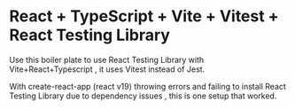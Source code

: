 # React + TypeScript + Vite + Vitest + React Testing Library

Use this boiler plate to use React Testing Library with Vite+React+Typescript , it uses Vitest instead of Jest.

With create-react-app (react v19) throwing errors and failing to install React Testing Library due to dependency issues , this is one setup that worked. 